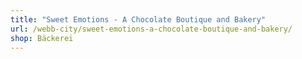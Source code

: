 ```yaml
---
title: "Sweet Emotions - A Chocolate Boutique and Bakery"
url: /webb-city/sweet-emotions-a-chocolate-boutique-and-bakery/
shop: Bäckerei
---
```

